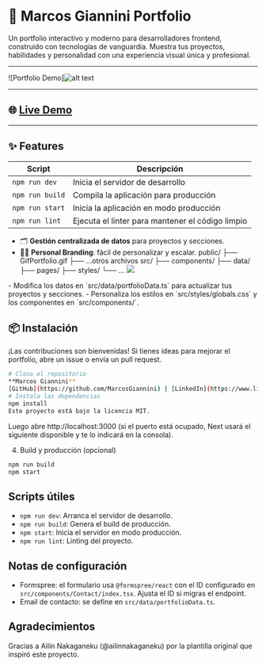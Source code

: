 # 🚀 Marcos Giannini Portfolio

Un portfolio interactivo y moderno para desarrolladores frontend, construido con tecnologías de vanguardia. Muestra tus proyectos, habilidades y personalidad con una experiencia visual única y profesional.

---

![Portfolio Demo]![alt text](public/GifPortfolio.gif)

---

## 🌐 [Live Demo](https://portfolio-pi-vert-12.vercel.app/)

---

## ✨ Features
| Script           | Descripción                                 |
|------------------|---------------------------------------------|
| `npm run dev`    | Inicia el servidor de desarrollo            |
| `npm run build`  | Compila la aplicación para producción       |
| `npm run start`  | Inicia la aplicación en modo producción     |
| `npm run lint`   | Ejecuta el linter para mantener el código limpio |
- 🗂️ **Gestión centralizada de datos** para proyectos y secciones.
- 🧑‍💻 **Personal Branding**: fácil de personalizar y escalar.
public/
├── GifPortfolio.gif
├── ...otros archivos
src/
├── components/
├── data/
├── pages/
├── styles/
└── ...
  <img src="https://img.shields.io/badge/Formspree-EA4C89?style=for-the-badge&logo=formspree&logoColor=white" />
</p>
- Modifica los datos en `src/data/portfolioData.ts` para actualizar tus proyectos y secciones.
- Personaliza los estilos en `src/styles/globals.css` y los componentes en `src/components/`.

## 📦 Instalación
¡Las contribuciones son bienvenidas! Si tienes ideas para mejorar el portfolio, abre un issue o envía un pull request.
```bash
# Clona el repositorio
**Marcos Giannini**  
[GitHub](https://github.com/MarcosGiannini) | [LinkedIn](https://www.linkedin.com/in/marcosgiannini-dev/)
# Instala las dependencias
npm install
Este proyecto está bajo la licencia MIT.
```
Luego abre http://localhost:3000 (si el puerto está ocupado, Next usará el siguiente disponible y te lo indicará en la consola).

4) Build y producción (opcional)

```bash
npm run build
npm start
```

## Scripts útiles

- `npm run dev`: Arranca el servidor de desarrollo.
- `npm run build`: Genera el build de producción.
- `npm start`: Inicia el servidor en modo producción.
- `npm run lint`: Linting del proyecto.

## Notas de configuración

- Formspree: el formulario usa `@formspree/react` con el ID configurado en `src/components/Contact/index.tsx`. Ajusta el ID si migras el endpoint.
- Email de contacto: se define en `src/data/portfolioData.ts`.

## Agradecimientos

Gracias a Ailín Nakaganeku (@ailinnakaganeku) por la plantilla original que inspiró este proyecto.